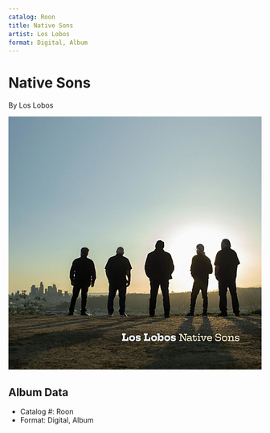 ```yaml
---
catalog: Roon
title: Native Sons
artist: Los Lobos
format: Digital, Album
---
```


# Native Sons

By Los Lobos

![](../../assets/albumcovers/Los_Lobos-Native_Sons.png)

## Album Data

- Catalog #: Roon
- Format: Digital, Album


